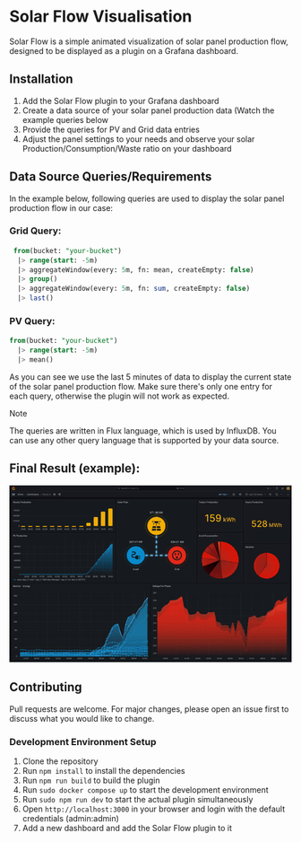 # Solar Flow Visualisation

Solar Flow is a simple animated visualization of solar panel production flow, designed to be displayed as a plugin on a Grafana dashboard.

## Installation

1. Add the Solar Flow plugin to your Grafana dashboard
2. Create a data source of your solar panel production data (Watch the example queries below
3. Provide the queries for PV and Grid data entries
4. Adjust the panel settings to your needs and observe your solar Production/Consumption/Waste ratio on your dashboard

## Data Source Queries/Requirements
In the example below, following queries are used to display the solar panel production flow in our case:
### Grid Query:
```sql
 from(bucket: "your-bucket")
  |> range(start: -5m)
  |> aggregateWindow(every: 5m, fn: mean, createEmpty: false)
  |> group()
  |> aggregateWindow(every: 5m, fn: sum, createEmpty: false)
  |> last()
  ```
### PV Query:
```sql
from(bucket: "your-bucket")
  |> range(start: -5m)
  |> mean()
  ```
As you can see we use the last 5 minutes of data to display the current state of the solar panel production flow.
Make sure there's only one entry for each query, otherwise the plugin will not work as expected.

>[!NOTE]
> The queries are written in Flux language, which is used by InfluxDB. You can use any other query language that is supported by your data source. 

## Final Result (example):
![example.gif](example.gif)


## Contributing

Pull requests are welcome. For major changes, please open an issue first to discuss what you would like to change.

### Development Environment Setup

1. Clone the repository
2. Run `npm install` to install the dependencies
3. Run `npm run build` to build the plugin
4. Run `sudo docker compose up` to start the development environment
5. Run `sudo npm run dev` to start the actual plugin simultaneously
6. Open `http://localhost:3000` in your browser and login with the default credentials (admin:admin)
7. Add a new dashboard and add the Solar Flow plugin to it